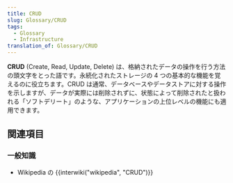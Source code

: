 ```yaml
---
title: CRUD
slug: Glossary/CRUD
tags:
  - Glossary
  - Infrastructure
translation_of: Glossary/CRUD
---
```

**CRUD** (Create, Read, Update, Delete) は、格納されたデータの操作を行う方法の頭文字をとった語です。永続化されたストレージの 4 つの基本的な機能を覚えるのに役立ちます。CRUD は通常、データベースやデータストアに対する操作を示しますが、データが実際には削除されずに、状態によって削除されたと扱われる「ソフトデリート」のような、アプリケーションの上位レベルの機能にも適用できます。

## 関連項目

### 一般知識

- Wikipedia の {{interwiki("wikipedia", "CRUD")}}
